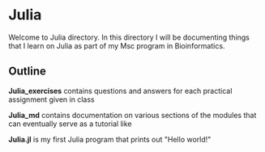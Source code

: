 # Julia
Welcome to Julia directory. In this directory I will be documenting things that I learn on Julia as part of my Msc program in Bioinformatics.

## Outline

**Julia_exercises** contains questions and answers for each practical assignment given in class

**Julia_md** contains documentation on various sections of the modules that can eventually serve as a tutorial like

**Julia.jl** is my first Julia program that prints  out "Hello world!" 
